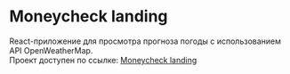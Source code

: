 # Moneycheck landing

React-приложение для просмотра прогноза погоды с использованием API OpenWeatherMap.\
Проект доступен по ссылке: [Moneycheck landing](https://frostmag155.github.io/moneycheck-landing/)

